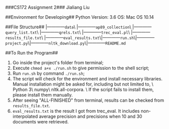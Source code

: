 ###CS172 Assignment 2###
Jialiang Liu

##Environment for Developing##
Python Version: 3.6
OS: Mac OS 10.14

##File Structure##
|————`data`\\	 |————`ap89_collection`\\	 |————`query_list.txt`\\	 |————`qrels.txt`\\	 |————`trec_eval.pl`\\	 |————`results_file.txt`\\	 |————`eval_results.txt`\\|————`run.sh`\\|————`project.py`\\|————`nltk_download.py`\\|————`README.md`

##To Run the Program##
1. Go inside the project's folder from terminal;
2. Execute `chmod a+x ./run.sh` to give permission to the shell script;
3. Run `run.sh` by command `./run.sh`;
4. The script will check for the environment and install necessary libraries. Manual installation might be asked for, including but not limited to, \\	Python 3\\	numpy\\	nltk.all-corpora. \\	If the script fails to install them, please install them manually.
5. After seeing "ALL-FINISHED" from terminal, results can be checked from `results_file.txt`.
6. `eval_results.txt` is the result I got from trec_eval. It includes non-interpolated average precision and precisions when 10 and 30 documents were retrieved.